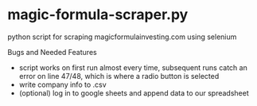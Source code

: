 # magic-formula-scraper.py
python script for scraping magicformulainvesting.com using selenium

Bugs and Needed Features
+ script works on first run almost every time, subsequent runs catch an error on line 47/48, which is where a radio button is selected
+ write company info to .csv
+ (optional) log in to google sheets and append data to our spreadsheet
